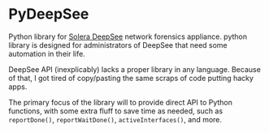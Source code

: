 PyDeepSee
=========
Python library for [Solera DeepSee](http://www.soleranetworks.com/products/deepsee/features/) network forensics appliance.  python library is designed for administrators of DeepSee that need some automation in their life. 


DeepSee API (inexplicably) lacks a proper library in any language. Because of that, I got tired of copy/pasting the same scraps of code putting hacky apps. 


The primary focus of the library will to provide direct API to Python functions, with some extra fluff to save time as needed, such as `reportDone()`, `reportWaitDone()`, `activeInterfaces()`, and more. 
